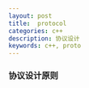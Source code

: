 ```yaml
---
layout: post
title:  protocol
categories: c++
description: 协议设计
keywords: c++, proto
---
```


### 协议设计原则

